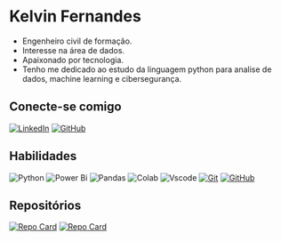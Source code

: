 # Kelvin Fernandes


- Engenheiro civil de formação.
- Interesse na área de dados.
- Apaixonado por tecnologia.
- Tenho me dedicado ao estudo da linguagem python para analise de dados, machine learning e cibersegurança. 

## Conecte-se comigo

[![LinkedIn](https://img.shields.io/badge/-LinkedIn-000?style=for-the-badge&logo=linkedin&logoColor=30A3DC)](https://www.linkedin.com/in/fernandeskelvin/)
[![GitHub](https://img.shields.io/badge/GitHub-000?style=for-the-badge&logo=github&logoColor=white)](https://github.com/fernandeskelvin)

## Habilidades

![Python](https://img.shields.io/badge/python-000?style=for-the-badge&logo=python&logoColor=ffdd54)
![Power Bi](https://img.shields.io/badge/power_bi-000?style=for-the-badge&logo=powerbi&logoColor=F2C811)
![Pandas](https://img.shields.io/badge/pandas-000?style=for-the-badge&logo=pandas&logoColor=white)
![Colab](https://img.shields.io/badge/Colab-B00?style=for-the-badge&logo=googlecolab&color=000)
![Vscode](https://img.shields.io/badge/Vscode-000?style=for-the-badge&logo=visual-studio-code&logoColor=30A3DC)
[![Git](https://img.shields.io/badge/Git-000?style=for-the-badge&logo=git&logoColor=E94D5F)](https://git-scm.com/doc)
[![GitHub](https://img.shields.io/badge/GitHub-000?style=for-the-badge&logo=github&logoColor=white)](https://docs.github.com/)

## Repositórios

[![Repo Card](https://github-readme-stats.vercel.app/api/pin/?username=fernandeskelvin&repo=titanic-survival-prediction&bg_color=000&border_color=30A3DC&show_icons=true&icon_color=30A3DC&title_color=E94D5F&text_color=FFF)](https://github.com/fernandeskelvin/analise-titanic-ml)
[![Repo Card](https://github-readme-stats.vercel.app/api/pin/?username=fernandeskelvin&repo=projeto-analise-dados&bg_color=000&border_color=30A3DC&show_icons=true&icon_color=30A3DC&title_color=E94D5F&text_color=FFF)](https://github.com/fernandeskelvin/projeto-analise-dados)
